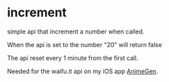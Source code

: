 # increment
simple api that increment a number when called.

When the api is set to the number "20" will return false

The api reset every 1 minute from the first call.

Needed for the waifu.it api on my iOS app [AnimeGen](https://github.com/cranci1/AnimeGen).
